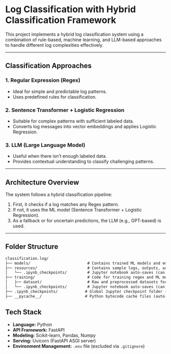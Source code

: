 # Log Classification with Hybrid Classification Framework

This project implements a hybrid log classification system using a combination of rule-based, machine learning, and LLM-based approaches to handle different log complexities effectively.

---

## Classification Approaches

### 1. **Regular Expression (Regex)**
- Ideal for simple and predictable log patterns.
- Uses predefined rules for classification.

### 2. **Sentence Transformer + Logistic Regression**
- Suitable for complex patterns with sufficient labeled data.
- Converts log messages into vector embeddings and applies Logistic Regression.

### 3. **LLM (Large Language Model)**
- Useful when there isn’t enough labeled data.
- Provides contextual understanding to classify challenging patterns.

---

## Architecture Overview

The system follows a hybrid classification pipeline:
1. First, it checks if a log matches any Regex pattern.
2. If not, it uses the ML model (Sentence Transformer + Logistic Regression).
3. As a fallback or for uncertain predictions, the LLM (e.g., GPT-based) is used.

---

## Folder Structure

```markdown
classification.log/
├── models/                         # Contains trained ML models and embeddings
├── resources/                      # Contains sample logs, outputs, architecture diagrams
│   └── .ipynb_checkpoints/         # Jupyter notebook auto-saves (can be ignored)
├── training/                       # Code for training regex and ML models
│   ├── dataset/                    # Raw and preprocessed datasets for training
│   └── .ipynb_checkpoints/         # Jupyter notebook auto-saves (can be ignored)
├── .ipynb_checkpoints/            # Global Jupyter checkpoint folder (can be ignored)
├── __pycache__/                   # Python bytecode cache files (auto-generated)
```
## Tech Stack

- **Language:** Python
- **API Framework:** FastAPI
- **Modeling:** Scikit-learn, Pandas, Numpy
- **Serving:** Uvicorn (FastAPI ASGI server)
- **Environment Management:** `.env` file (excluded via `.gitignore`)
